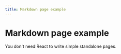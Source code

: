 ```yaml
---
title: Markdown page example
---
```


<!-- @format -->

# Markdown page example

You don't need React to write simple standalone pages.
